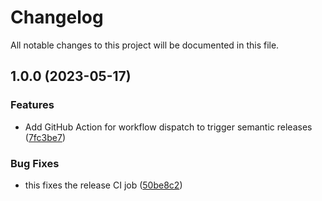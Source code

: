 # Changelog

All notable changes to this project will be documented in this file.

## 1.0.0 (2023-05-17)


### Features

* Add GitHub Action for workflow dispatch to trigger semantic releases ([7fc3be7](https://github.com/dcallao/terraform-equinix-labs-test/commit/7fc3be7dc87c948212dcc1780bca8e54d67b3438))


### Bug Fixes

* this fixes the release CI job ([50be8c2](https://github.com/dcallao/terraform-equinix-labs-test/commit/50be8c224fcc3f966bb3b070b57b88db88865ad1))
